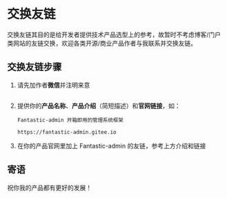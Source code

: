 <script setup>
import { withBase } from 'vitepress'
</script>

# 交换友链

交换友链其目的是给开发者提供技术产品选型上的参考，故暂时不考虑博客/门户类网站的友链交换，欢迎各类开源/商业产品作者与我联系并交换友链。

## 交换友链步骤

1. 请先加作者**微信**并注明来意

<p align="center"><img :src="withBase('/friend-wechat.png')" width="300" /></p>

2. 提供你的**产品名称**、**产品介绍**（简短描述）和**官网链接**，如：

    `Fantastic-admin 开箱即用的管理系统框架`

    `https://fantastic-admin.gitee.io`

3. 在你的产品官网里加上 Fantastic-admin 的友链，参考上方介绍和链接

## 寄语

祝你我的产品都有更好的发展！
